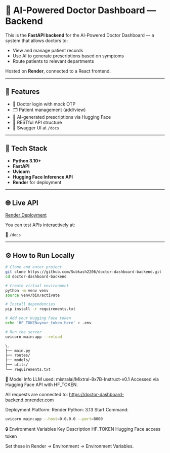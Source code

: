 # 🏥 AI-Powered Doctor Dashboard — Backend

This is the **FastAPI backend** for the AI-Powered Doctor Dashboard — a system that allows doctors to:
- View and manage patient records
- Use AI to generate prescriptions based on symptoms
- Route patients to relevant departments

Hosted on **Render**, connected to a React frontend.

---

## 🚀 Features

- 🔐 Doctor login with mock OTP
- 🗂️ Patient management (add/view)
- 🤖 AI-generated prescriptions via Hugging Face
- 🔌 RESTful API structure
- 🧪 Swagger UI at `/docs`

---

## 🔧 Tech Stack

- **Python 3.10+**
- **FastAPI**
- **Uvicorn**
- **Hugging Face Inference API**
- **Render** for deployment

---

## 🌐 Live API

[Render Deployment](https://doctor-dashboard-backend-6853.onrender.com)


You can test APIs interactively at:

📄 `/docs` 

---

## ⚙️ How to Run Locally

```bash
# Clone and enter project
git clone https://github.com/Subkash2206/doctor-dashboard-backend.git
cd doctor-dashboard-backend

# Create virtual environment
python -m venv venv
source venv/bin/activate

# Install dependencies
pip install -r requirements.txt

# Add your Hugging Face token
echo 'HF_TOKEN=your_token_here' > .env

# Run the server
uvicorn main:app --reload
```
```bash
\.
├── main.py
├── routes/
├── models/
├── utils/
└── requirements.txt
```
🧠 Model Info
LLM used: mistralai/Mixtral-8x7B-Instruct-v0.1
Accessed via Hugging Face API with HF_TOKEN.

All requests are connected to:
https://doctor-dashboard-backend.onrender.com

Deployment
Platform: Render
Python: 3.13
Start Command:
```bash
uvicorn main:app --host=0.0.0.0 --port=8000
```

🔒 Environment Variables
Key	Description
HF_TOKEN	Hugging Face access token

Set these in Render → Environment → Environment Variables.

